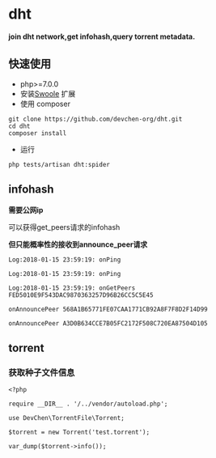 # dht
**join dht network,get infohash,query torrent metadata.**
## 快速使用
- php>=7.0.0
- 安装[Swoole](https://www.swoole.com/) 扩展
- 使用 composer

```
git clone https://github.com/devchen-org/dht.git
cd dht
composer install

```
- 运行

```
php tests/artisan dht:spider

```

## infohash
**需要公网ip**

可以获得get_peers请求的infohash

**但只能概率性的接收到announce_peer请求**

```
Log:2018-01-15 23:59:19: onPing

Log:2018-01-15 23:59:19: onPing

Log:2018-01-15 23:59:19: onGetPeers FED5010E9F543DAC9870363257D96B26CC5C5E45

onAnnouncePeer 568A1B65771FE07CAA1771CB92A8F7F8D2F14D99

onAnnouncePeer A3D0B634CCE7B05FC2172F508C720EA87504D105
```

## torrent
### 获取种子文件信息
```
<?php

require __DIR__ . '/../vendor/autoload.php';

use DevChen\TorrentFile\Torrent;

$torrent = new Torrent('test.torrent');

var_dump($torrent->info());

```
